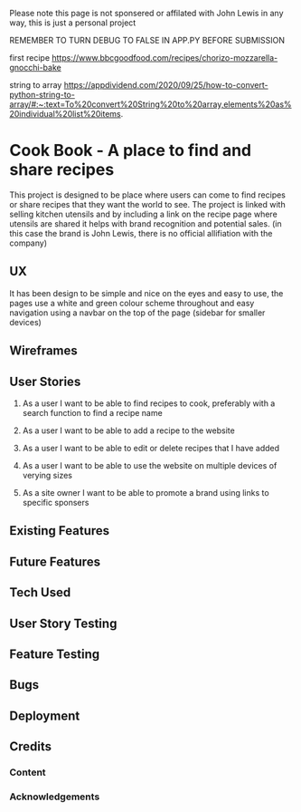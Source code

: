 Please note this page is not sponsered or affilated with John Lewis in any way, this is just a personal project

REMEMBER TO TURN DEBUG TO FALSE IN APP.PY BEFORE SUBMISSION 

first recipe https://www.bbcgoodfood.com/recipes/chorizo-mozzarella-gnocchi-bake

string to array https://appdividend.com/2020/09/25/how-to-convert-python-string-to-array/#:~:text=To%20convert%20String%20to%20array,elements%20as%20individual%20list%20items.

# Cook Book - A place to find and share recipes

This project is designed to be place where users can come to find recipes or share recipes that they want the world to see. The project is linked with selling kitchen utensils and by including a link on the recipe page where utensils are shared it helps with brand recognition and potential sales. (in this case the brand is John Lewis, there is no official allifiation with the company)

## UX

It has been design to be simple and nice on the eyes and easy to use, the pages use a white and green colour scheme throughout and easy navigation using a navbar on the top of the page (sidebar for smaller devices)

## Wireframes


## User Stories

1. As a user I want to be able to find recipes to cook, preferably with a search function to find a recipe name

2. As a user I want to be able to add a recipe to the website

3. As a user I want to be able to edit or delete recipes that I have added

4. As a user I want to be able to use the website on multiple devices of verying sizes

5. As a site owner I want to be able to promote a brand using links to specific sponsers

## Existing Features


## Future Features


## Tech Used


## User Story Testing


## Feature Testing


## Bugs


## Deployment


## Credits

### Content


### Acknowledgements

